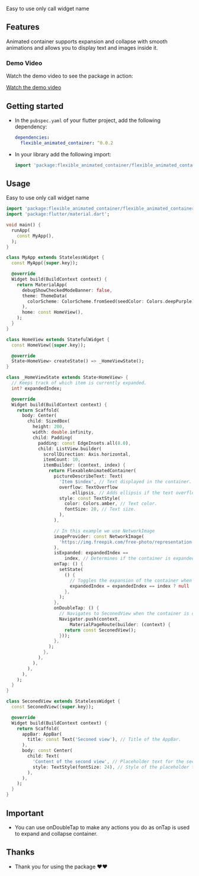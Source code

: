 <!--
This README describes the package. If you publish this package to pub.dev,
this README's contents appear on the landing page for your package.

For information about how to write a good package README, see the guide for
[writing package pages](https://dart.dev/guides/libraries/writing-package-pages).

For general information about developing packages, see the Dart guide for
[creating packages](https://dart.dev/guides/libraries/create-library-packages)
and the Flutter guide for
[developing packages and plugins](https://flutter.dev/developing-packages).
-->

Easy to use
only call widget name

## Features

Animated container supports expansion and collapse with smooth animations and allows you to display text and images inside it.

### Demo Video

Watch the demo video to see the package in action:

[Watch the demo video](https://youtube.com/shorts/MDRjUiyMXVU?si=_n18rUwhZnqzBcKW)

## Getting started

- In the `pubspec.yaml` of your flutter project, add the following dependency:

    ```yaml
    dependencies:
      flexible_animated_container: ^0.0.2
    ```
- In your library add the following import:

    ```dart
    import 'package:flexible_animated_container/flexible_animated_container.dart';
    ```

## Usage

Easy to use
only call widget name

```dart
import 'package:flexible_animated_container/flexible_animated_container.dart';
import 'package:flutter/material.dart';

void main() {
  runApp(
    const MyApp(),
  );
}

class MyApp extends StatelessWidget {
  const MyApp({super.key});

  @override
  Widget build(BuildContext context) {
    return MaterialApp(
      debugShowCheckedModeBanner: false,
      theme: ThemeData(
        colorScheme: ColorScheme.fromSeed(seedColor: Colors.deepPurple),
      ),
      home: const HomeView(),
    );
  }
}

class HomeView extends StatefulWidget {
  const HomeView({super.key});

  @override
  State<HomeView> createState() => _HomeViewState();
}

class _HomeViewState extends State<HomeView> {
  // Keeps track of which item is currently expanded.
  int? expandedIndex;

  @override
  Widget build(BuildContext context) {
    return Scaffold(
      body: Center(
        child: SizedBox(
          height: 200,
          width: double.infinity,
          child: Padding(
            padding: const EdgeInsets.all(8.0),
            child: ListView.builder(
              scrollDirection: Axis.horizontal,
              itemCount: 10,
              itemBuilder: (context, index) {
                return FlexableAnimatedContainer(
                  pictureDescribeText: Text(
                    'Item $index', // Text displayed in the container.
                    overflow: TextOverflow
                        .ellipsis, // Adds ellipsis if the text overflows.
                    style: const TextStyle(
                      color: Colors.amber, // Text color.
                      fontSize: 20, // Text size.
                    ),
                  ),

                  // In this example we use NetworkImage
                  imageProvider: const NetworkImage(
                    'https://img.freepik.com/free-photo/representation-user-experience-interface-design-smartphone_23-2150165977.jpg?t=st=1722952880~exp=1722956480~hmac=e9c5cdd7e4f91dbc6e0f1bcec2c3f2d2c7e29dbdd17957fd7a7384e01fa20759&w=900', // URL for the image (placeholder).
                  ),
                  isExpanded: expandedIndex ==
                      index, // Determines if the container is expanded.
                  onTap: () {
                    setState(
                      () {
                        // Toggles the expansion of the container when tapped.
                        expandedIndex = expandedIndex == index ? null : index;
                      },
                    );
                  },
                  onDoubleTap: () {
                    // Navigates to SeconedView when the container is double-tapped.
                    Navigator.push(context,
                        MaterialPageRoute(builder: (context) {
                      return const SeconedView();
                    }));
                  },
                );
              },
            ),
          ),
        ),
      ),
    );
  }
}

class SeconedView extends StatelessWidget {
  const SeconedView({super.key});

  @override
  Widget build(BuildContext context) {
    return Scaffold(
      appBar: AppBar(
        title: const Text('Seconed view'), // Title of the AppBar.
      ),
      body: const Center(
        child: Text(
          'Content of the second view', // Placeholder text for the second view.
          style: TextStyle(fontSize: 24), // Style of the placeholder text.
        ),
      ),
    );
  }
}

```

## Important
- You can use onDoubleTap to make any actions you do as onTap is used to expand and collapse container.


## Thanks
- Thank you for using the package ❤❤





